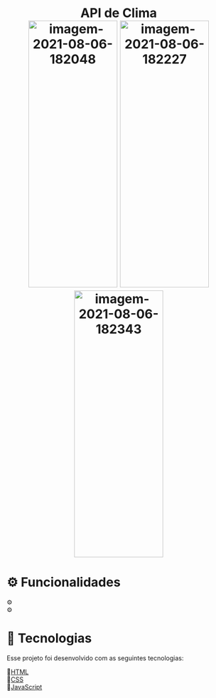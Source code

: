 <h1 align="center">API de Clima
 </br>
<a href="https://imgbb.com/"><img src="https://i.ibb.co/DWxHSYh/imagem-2021-08-06-182048.png" alt="imagem-2021-08-06-182048" border="0" width="200px" height="600"></a>
<a href="https://imgbb.com/"><img src="https://i.ibb.co/wrjwj54/imagem-2021-08-06-182227.png" alt="imagem-2021-08-06-182227" border="0" width="200px" height="600"></a>
<a href="https://imgbb.com/"><img src="https://i.ibb.co/G5nVQhS/imagem-2021-08-06-182343.png" alt="imagem-2021-08-06-182343" border="0" width="200px" height="600"></a>

</h1>
 <h1>⚙ Funcionalidades</h1>
⚙
 </br>
⚙
 </br>

 
 
 <h1>🚀 Tecnologias</h1>
Esse projeto foi desenvolvido com as seguintes tecnologias:

🚀[HTML](https://pt.wikipedia.org/wiki/HTML)
 </br>
🚀[CSS](https://pt.wikipedia.org/wiki/Cascading_Style_Sheets)
 </br>
🚀[JavaScript](https://pt.wikipedia.org/wiki/JavaScript)



 

